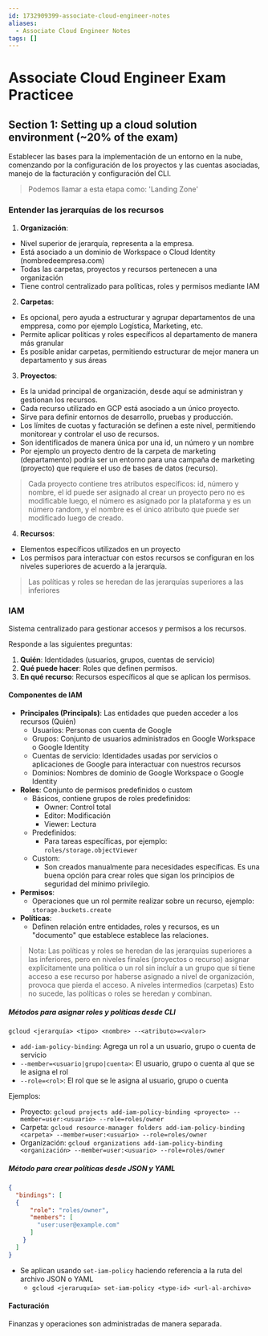 ```yaml
---
id: 1732909399-associate-cloud-engineer-notes
aliases:
  - Associate Cloud Engineer Notes
tags: []
---
```


# Associate Cloud Engineer Exam Practicee

## Section 1: Setting up a cloud solution environment (~20% of the exam)

Establecer las bases para la implementación de un entorno en la nube, comenzando por la configuración de los proyectos y las cuentas asociadas, manejo de la facturación y configuración del CLI.
> Podemos llamar a esta etapa como: 'Landing Zone'

### Entender las jerarquías de los recursos

1. **Organización**: 
  - Nivel superior de jerarquía, representa a la empresa. 
  - Está asociado a un dominio de Workspace o Cloud Identity (nombredeempresa.com)
  - Todas las carpetas, proyectos y recursos pertenecen a una organización
  - Tiene control centralizado para políticas, roles y permisos mediante IAM

2. **Carpetas**: 
  - Es opcional, pero ayuda a estructurar y agrupar departamentos de una emppresa, como por ejemplo Logística, Marketing, etc.
  - Permite aplicar políticas y roles específicos al departamento de manera más granular
  - Es posible anidar carpetas, permitiendo estructurar de mejor manera un departamento y sus áreas

3. **Proyectos**: 
  - Es la unidad principal de organización, desde aquí se administran y gestionan los recursos.
  - Cada recurso utilizado en GCP está asociado a un único proyecto.
  - Sirve para definir entornos de desarrollo, pruebas y producción.
  - Los límites de cuotas y facturación se definen a este nivel, permitiendo monitorear y controlar el uso de recursos.
  - Son identificados de manera única por una id, un número y un nombre
  - Por ejemplo un proyecto dentro de la carpeta de marketing (departamento) podría ser un entorno para una campaña de marketing (proyecto) que requiere el uso de bases de datos (recurso).
  > Cada proyecto contiene tres atributos específicos: id, número y nombre, el id puede ser asignado al crear un proyecto pero no es modificable luego, el número es asignado por la plataforma y es un número random, y el nombre es el único atributo que puede ser modificado luego de creado.

4. **Recursos**: 
  - Elementos específicos utilizados en un proyecto
  - Los permisos para interactuar con estos recursos se configuran en los niveles superiores de acuerdo a la jerarquía.

> Las políticas y roles se heredan de las jerarquías superiores a las inferiores

### IAM

Sistema centralizado para gestionar accesos y permisos a los recursos.

Responde a las siguientes preguntas:

1. **Quién**: Identidades (usuarios, grupos, cuentas de servicio)   
2. **Qué puede hacer**: Roles que definen permisos. 
3. **En qué recurso**: Recursos específicos al que se aplican los permisos.

#### Componentes de IAM
- **Principales (Principals)**: Las entidades que pueden acceder a los recursos (Quién)
  - Usuarios: Personas con cuenta de Google
  - Grupos: Conjunto de usuarios administrados en Google Workspace o Google Identity
  - Cuentas de servicio: Identidades usadas por servicios o aplicaciones de Google para interactuar con nuestros recursos
  - Dominios: Nombres de dominio de Google Workspace o Google Identity
- **Roles**: Conjunto de permisos predefinidos o custom
  - Básicos, contiene grupos de roles predefinidos: 
    - Owner: Control total
    - Editor: Modificación
    - Viewer: Lectura
  - Predefinidos:
    - Para tareas específicas, por ejemplo: `roles/storage.objectViewer`
  - Custom: 
    - Son creados manualmente para necesidades específicas. Es una buena opción para crear roles que sigan los principios de seguridad del mínimo privilegio.
- **Permisos**: 
  - Operaciones que un rol permite realizar sobre un recurso, ejemplo: `storage.buckets.create`
- **Políticas**: 
  - Definen relación entre entidades, roles y recursos, es un "documento" que establece establece las relaciones.

> Nota: Las políticas y roles se heredan de las jerarquías superiores a las inferiores, pero en niveles finales (proyectos o recurso) asignar explícitamente una política o un rol sin incluír a un grupo que sí tiene acceso a ese recurso por haberse asignado a nivel de organización, provoca que pierda el acceso. A niveles intermedios (carpetas) Esto no sucede, las políticas o roles se heredan y combinan.

##### Métodos para asignar roles y políticas desde CLI
`gcloud <jerarquía> <tipo> <nombre> --<atributo>=<valor>`
- `add-iam-policy-binding`: Agrega un rol a un usuario, grupo o cuenta de servicio
- `--member=<usuario|grupo|cuenta>`: El usuario, grupo o cuenta al que se le asigna el rol
- `--role=<rol>`: El rol que se le asigna al usuario, grupo o cuenta

Ejemplos:

- Proyecto: `gcloud projects add-iam-policy-binding <proyecto> --member=user:<usuario> --role=roles/owner`
- Carpeta: `gcloud resource-manager folders add-iam-policy-binding <carpeta> --member=user:<usuario> --role=roles/owner`
- Organización: `gcloud organizations add-iam-policy-binding <organización> --member=user:<usuario> --role=roles/owner`

##### Método para crear políticas desde JSON y YAML
```json
{
  "bindings": [
  {
      "role": "roles/owner",
      "members": [
        "user:user@example.com"
      ]
    }
  ]
}
```

- Se aplican usando `set-iam-policy` haciendo referencia a la ruta del archivo JSON o YAML
  - `gcloud <jeraruquía> set-iam-policy <type-id> <url-al-archivo>`


#### Facturación

Finanzas y operaciones son administradas de manera separada.
